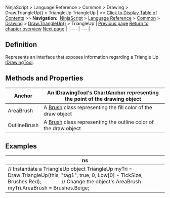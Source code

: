 ﻿
NinjaScript \> Language Reference \> Common \> Drawing \> Draw.TriangleUp() \> TriangleUp
TriangleUp
| \<\< [Click to Display Table of Contents](triangleup.md) \>\> **Navigation:**     [NinjaScript](ninjascript-1.md) \> [Language Reference](language_reference_wip-1.md) \> [Common](common-1.md) \> [Drawing](drawing-1.md) \> [Draw.TriangleUp()](draw_triangleup-1.md) \> TriangleUp | [Previous page](draw_triangleup-1.md) [Return to chapter overview](draw_triangleup-1.md) [Next page](draw_verticalline-1.md) |
| --- | --- |
## Definition
Represents an interface that exposes information regarding a Triangle Up [IDrawingTool](idrawingtool-1.md).
 
## Methods and Properties
| Anchor | An [IDrawingTool's ChartAnchor](idrawingtool-1.htm#chartanchor) representing the point of the drawing object |
| --- | --- |
| AreaBrush | A [Brush](http://msdn.microsoft.com/en-us/library/system.windows.media.brush(v=vs.110).aspx) class representing the fill color of the draw object |
| OutlineBrush | A [Brush](http://msdn.microsoft.com/en-us/library/system.windows.media.brush(v=vs.110).aspx) class representing the outline color of the draw object |

## 
## 
## Examples
| ns |
| --- |
| // Instantiate a TriangleUp object TriangleUp myTri \= Draw.TriangleUp(this, "tag1", true, 0, Low\[0] \- TickSize, Brushes.Red);               // Change the object's AreaBrush myTri.AreaBrush \= Brushes.Beige; |
